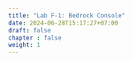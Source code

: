 ```yaml
---
title: "Lab F-1: Bedrock Console"
date: 2024-06-28T15:17:27+07:00
draft: false
chapter : false
weight: 1
---
```



